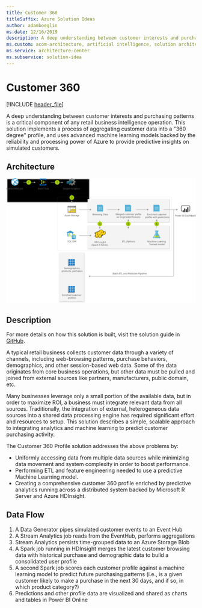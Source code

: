 ```yaml
---
title: Customer 360
titleSuffix: Azure Solution Ideas
author: adamboeglin
ms.date: 12/16/2019
description: A deep understanding between customer interests and purchasing patterns is a critical component of any retail business intelligence operation. This solution implements a process of aggregating customer data into a "360 degree" profile, and uses advanced machine learning models backed by the reliability and processing power of Azure to provide predictive insights on simulated customers.
ms.custom: acom-architecture, artificial intelligence, solution architectures, Azure, ai gallery, interactive-diagram, 'https://azure.microsoft.com/solutions/architecture/customer-360/'
ms.service: architecture-center
ms.subservice: solution-idea
---
```

# Customer 360

[!INCLUDE [header_file](../header.md)]

A deep understanding between customer interests and purchasing patterns is a critical component of any retail business intelligence operation. This solution implements a process of aggregating customer data into a "360 degree" profile, and uses advanced machine learning models backed by the reliability and processing power of Azure to provide predictive insights on simulated customers.

## Architecture

![Architecture diagram](../media/customer-360.svg)

## Description

For more details on how this solution is built, visit the solution guide in [GitHub](https://github.com/Azure/cortana-intelligence-customer360). 

A typical retail business collects customer data through a variety of channels, including web-browsing patterns, purchase behaviors, demographics, and other session-based web data. Some of the data originates from core business operations, but other data must be pulled and joined from external sources like partners, manufacturers, public domain, etc.

Many businesses leverage only a small portion of the available data, but in order to maximize ROI, a business must integrate relevant data from all sources. Traditionally, the integration of external, heterogeneous data sources into a shared data processing engine has required significant effort and resources to setup. This solution describes a simple, scalable approach to integrating analytics and machine learning to predict customer purchasing activity.

The Customer 360 Profile solution addresses the above problems by:

  * Uniformly accessing data from multiple data sources while minimizing data movement and system complexity in order to boost performance.
  * Performing ETL and feature engineering needed to use a predictive Machine Learning model.
  * Creating a comprehensive customer 360 profile enriched by predictive analytics running across a distributed system backed by Microsoft R Server and Azure HDInsight.

## Data Flow

1. A Data Generator pipes simulated customer events to an Event Hub
1. A Stream Analytics job reads from the EventHub, performs aggregations
1. Stream Analytics persists time-grouped data to an Azure Storage Blob
1. A Spark job running in HDInsight merges the latest customer browsing data with historical purchase and demographic data to build a consolidated user profile
1. A second Spark job scores each customer profile against a machine learning model to predict future purchasing patterns (i.e., is a given customer likely to make a purchase in the next 30 days, and if so, in which product category?)
1. Predictions and other profile data are visualized and shared as charts and tables in Power BI Online



